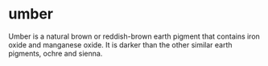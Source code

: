 umber
=====

Umber is a natural brown or reddish-brown earth pigment that contains iron oxide and manganese oxide. It is darker than the other similar earth pigments, ochre and sienna.
